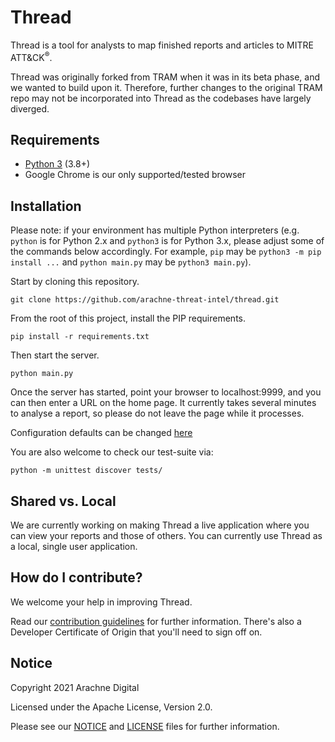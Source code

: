 <!-- NOTICE: As required by the Apache License v2.0, this notice is to state this file has been modified by Arachne Digital -->

# Thread

Thread is a tool for analysts to map finished reports and articles to MITRE ATT&CK<sup>®</sup>.

Thread was originally forked from TRAM when it was in its beta phase, and we wanted to build upon it. Therefore, further changes to the original TRAM repo may not be incorporated into Thread as the codebases have largely diverged. 

## Requirements
- [Python 3](https://www.python.org/) (3.8+)
- Google Chrome is our only supported/tested browser

## Installation

Please note: if your environment has multiple Python interpreters (e.g. `python` is for Python 2.x and `python3` is for Python 3.x, please adjust some of the commands below accordingly. For example, `pip` may be `python3 -m pip install ...` and `python main.py` may be `python3 main.py`).

Start by cloning this repository.
```
git clone https://github.com/arachne-threat-intel/thread.git
```
From the root of this project, install the PIP requirements.
```
pip install -r requirements.txt
```
Then start the server.
```
python main.py
```
Once the server has started, point your browser to localhost:9999, and you can then enter a URL on the home page.
It currently takes several minutes to analyse a report, so please do not leave the page while it processes.

Configuration defaults can be changed [here](https://github.com/arachne-threat-intel/thread/wiki/Thread-Configuration)

You are also welcome to check our test-suite via:
```
python -m unittest discover tests/
```

## Shared vs. Local
We are currently working on making Thread a live application where you can view your reports and those of others. You can currently use Thread as a local, single user application. 

## How do I contribute?

We welcome your help in improving Thread.

Read our [contribution guidelines](CONTRIBUTING.md) for further information. There's also a Developer Certificate of Origin that you'll need to sign off on.

## Notice

Copyright 2021 Arachne Digital

Licensed under the Apache License, Version 2.0.

Please see our [NOTICE](NOTICE.txt) and [LICENSE](LICENSE.txt) files for further information. 
